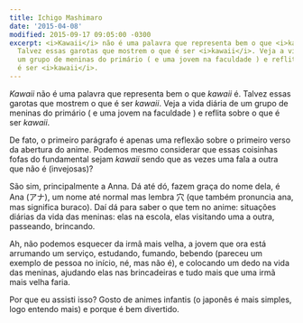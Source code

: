 ```yaml
---
title: Ichigo Mashimaro
date: '2015-04-08'
modified: 2015-09-17 09:05:00 -0300
excerpt: <i>Kawaii</i> não é uma palavra que representa bem o que <i>kawaii </i>é.
  Talvez essas garotas que mostrem o que é ser <i>kawaii</i>. Veja a vida diária de
  um grupo de meninas do primário ( e uma jovem na faculdade ) e reflita sobre o que
  é ser <i>kawaii</i>.
---
```




*Kawaii* não é uma palavra que representa bem o que *kawaii* é. Talvez
essas garotas que mostrem o que é ser *kawaii*. Veja a vida diária de um
grupo de meninas do primário ( e uma jovem na faculdade ) e reflita
sobre o que é ser *kawaii*.

De fato, o primeiro parágrafo é apenas uma reflexão sobre o primeiro
verso da abertura do anime. Podemos mesmo considerar que essas coisinhas
fofas do fundamental sejam *kawaii* sendo que as vezes uma fala a outra
que não é (invejosas)?

São sim, principalmente a Anna. Dá até dó, fazem graça do nome dela, é
Ana (アナ), um nome até normal mas lembra 穴 (que também pronuncia ana,
mas significa buraco). Daí dá para saber o que tem no anime: situações
diárias da vida das meninas: elas na escola, elas visitando uma a outra,
passeando, brincando.

Ah, não podemos esquecer da irmã mais velha, a jovem que ora está
arrumando um serviço, estudando, fumando, bebendo (pareceu um exemplo de
pessoa no início, né, mas não é), e colocando um dedo na vida das
meninas, ajudando elas nas brincadeiras e tudo mais que uma irmã mais
velha faria.

Por que eu assisti isso? Gosto de animes infantis (o japonês é mais
simples, logo entendo mais) e porque é bem divertido.


